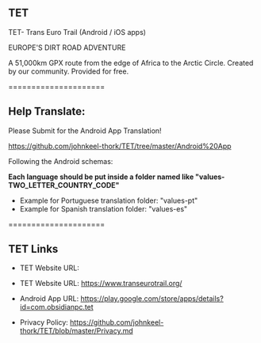 ## TET
TET- Trans Euro Trail (Android / iOS apps)

EUROPE'S DIRT ROAD ADVENTURE

A 51,000km GPX route from the edge of Africa to the Arctic Circle.
Created by our community.
Provided for free.


=====================


## Help Translate:

Please Submit for the Android App Translation!

https://github.com/johnkeel-thork/TET/tree/master/Android%20App


Following the Android schemas:

**Each language should be put inside a folder named like "values-TWO_LETTER_COUNTRY_CODE"**

- Example for Portuguese translation folder: "values-pt"
- Example for Spanish translation folder: "values-es"



=====================

## TET Links
* TET Website URL:
* TET Website URL:
https://www.transeurotrail.org/


* Android App URL:
https://play.google.com/store/apps/details?id=com.obsidianpc.tet

    
* Privacy Policy:
https://github.com/johnkeel-thork/TET/blob/master/Privacy.md
